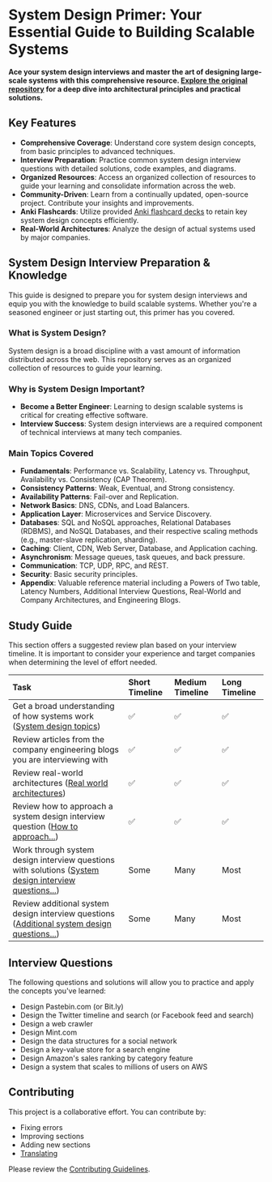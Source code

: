# System Design Primer: Your Essential Guide to Building Scalable Systems

**Ace your system design interviews and master the art of designing large-scale systems with this comprehensive resource.  [Explore the original repository](https://github.com/donnemartin/system-design-primer) for a deep dive into architectural principles and practical solutions.**

## Key Features

*   **Comprehensive Coverage**: Understand core system design concepts, from basic principles to advanced techniques.
*   **Interview Preparation**:  Practice common system design interview questions with detailed solutions, code examples, and diagrams.
*   **Organized Resources**: Access an organized collection of resources to guide your learning and consolidate information across the web.
*   **Community-Driven**:  Learn from a continually updated, open-source project.  Contribute your insights and improvements.
*   **Anki Flashcards**: Utilize provided [Anki flashcard decks](https://apps.ankiweb.net/) to retain key system design concepts efficiently.
*   **Real-World Architectures**: Analyze the design of actual systems used by major companies.

## System Design Interview Preparation & Knowledge

This guide is designed to prepare you for system design interviews and equip you with the knowledge to build scalable systems.  Whether you're a seasoned engineer or just starting out, this primer has you covered.

### What is System Design?

System design is a broad discipline with a vast amount of information distributed across the web.  This repository serves as an organized collection of resources to guide your learning.

### Why is System Design Important?

*   **Become a Better Engineer**:  Learning to design scalable systems is critical for creating effective software.
*   **Interview Success**: System design interviews are a required component of technical interviews at many tech companies.

### Main Topics Covered

*   **Fundamentals**: Performance vs. Scalability, Latency vs. Throughput, Availability vs. Consistency (CAP Theorem).
*   **Consistency Patterns**: Weak, Eventual, and Strong consistency.
*   **Availability Patterns**: Fail-over and Replication.
*   **Network Basics**: DNS, CDNs, and Load Balancers.
*   **Application Layer**: Microservices and Service Discovery.
*   **Databases**: SQL and NoSQL approaches, Relational Databases (RDBMS), and NoSQL Databases, and their respective scaling methods (e.g., master-slave replication, sharding).
*   **Caching**: Client, CDN, Web Server, Database, and Application caching.
*   **Asynchronism**: Message queues, task queues, and back pressure.
*   **Communication**: TCP, UDP, RPC, and REST.
*   **Security**:  Basic security principles.
*   **Appendix**: Valuable reference material including a Powers of Two table, Latency Numbers, Additional Interview Questions, Real-World and Company Architectures, and Engineering Blogs.

## Study Guide

This section offers a suggested review plan based on your interview timeline. It is important to consider your experience and target companies when determining the level of effort needed.

| Task                                                                                       | Short Timeline | Medium Timeline | Long Timeline |
| :----------------------------------------------------------------------------------------- | :------------- | :-------------- | :------------ |
| Get a broad understanding of how systems work ([System design topics](#index-of-system-design-topics))    | ✅            | ✅             | ✅           |
| Review articles from the company engineering blogs you are interviewing with              | ✅            | ✅             | ✅           |
| Review real-world architectures ([Real world architectures](#real-world-architectures))                    | ✅            | ✅             | ✅           |
| Review how to approach a system design interview question ([How to approach...](#how-to-approach-a-system-design-interview-question)) | ✅            | ✅             | ✅           |
| Work through system design interview questions with solutions ([System design interview questions...](#system-design-interview-questions-with-solutions)) | Some           | Many            | Most          |
| Review additional system design interview questions ([Additional system design questions...](#additional-system-design-interview-questions))    | Some           | Many            | Most          |

## Interview Questions

The following questions and solutions will allow you to practice and apply the concepts you've learned:

*   Design Pastebin.com (or Bit.ly)
*   Design the Twitter timeline and search (or Facebook feed and search)
*   Design a web crawler
*   Design Mint.com
*   Design the data structures for a social network
*   Design a key-value store for a search engine
*   Design Amazon's sales ranking by category feature
*   Design a system that scales to millions of users on AWS

## Contributing

This project is a collaborative effort. You can contribute by:

*   Fixing errors
*   Improving sections
*   Adding new sections
*   [Translating](https://github.com/donnemartin/system-design-primer/issues/28)

Please review the [Contributing Guidelines](CONTRIBUTING.md).